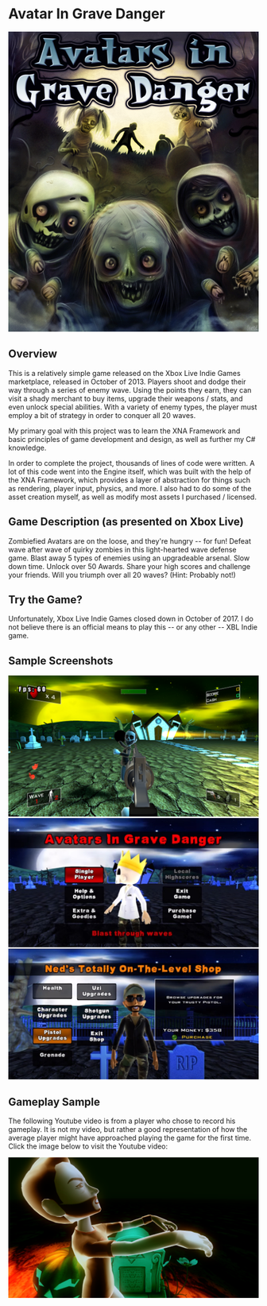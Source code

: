 # Avatar In Grave Danger

![Project Sample](github-assets/AIGD-Cover.png)

## Overview

This is a relatively simple game released on the Xbox Live Indie Games marketplace, released in October of 2013. Players shoot and dodge their way through a series of enemy wave. Using the points they earn, they can visit a shady merchant to buy items, upgrade their weapons / stats, and even unlock special abilities. With a variety of enemy types, the player must employ a bit of strategy in order to conquer all 20 waves.

My primary goal with this project was to learn the XNA Framework and basic principles of game development and design, as well as further my C# knowledge.

In order to complete the project, thousands of lines of code were written. A lot of this code went into the Engine itself, which was built with the help of the XNA Framework, which provides a layer of abstraction for things such as rendering, player input, physics, and more. I also had to do some of the asset creation myself, as well as modify most assets I purchased / licensed.

## Game Description (as presented on Xbox Live)

Zombiefied Avatars are on the loose, and they're hungry -- for fun! Defeat wave after wave of quirky zombies in this light-hearted wave defense game. Blast away 5 types of enemies using an upgradeable arsenal. Slow down time. Unlock over 50 Awards. Share your high scores and challenge your friends. Will you triumph over all 20 waves? (Hint: Probably not!)

## Try the Game?

Unfortunately, Xbox Live Indie Games closed down in October of 2017. I do not believe there is an official means to play this -- or any other -- XBL Indie game.

## Sample Screenshots

![Project Sample](github-assets/AIGD-Beta01.png)
![Project Sample](github-assets/AIGD-Menu.png)
![Project Sample](github-assets/AIGD-Shop.png)

## Gameplay Sample

The following Youtube video is from a player who chose to record his gameplay. It is not my video, but rather a good representation of how the average player might have approached playing the game for the first time. Click the image below to visit the Youtube video:

[![Gameplay Video](github-assets/AIGD-Splash.png)](https://www.youtube.com/watch?v=gbWifsPwqTc 'Gameplay video. Note: Not mine!')
